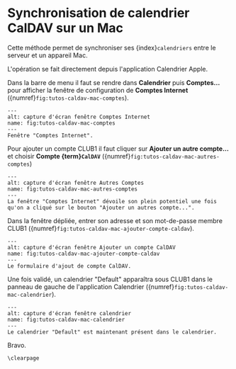 Synchronisation de calendrier CalDAV sur un Mac
===============================================

Cette méthode permet de synchroniser ses {index}`calendriers` entre le serveur et un appareil Mac.

L'opération se fait directement depuis l'application Calendrier Apple.

Dans la barre de menu il faut se rendre dans **Calendrier**
puis **Comptes...** pour afficher la fenêtre de configuration de **Comptes Internet**
({numref}`fig:tutos-caldav-mac-comptes`).

```{figure} caldav-mac/0.png
---
alt: capture d'écran fenêtre Comptes Internet
name: fig:tutos-caldav-mac-comptes
---
Fenêtre "Comptes Internet".
```

Pour ajouter un compte CLUB1 il faut cliquer sur **Ajouter un autre compte...**
et choisir **Compte {term}`CalDAV`** ({numref}`fig:tutos-caldav-mac-autres-comptes`)

```{figure} caldav-mac/2.png
---
alt: capture d'écran fenêtre Autres Comptes
name: fig:tutos-caldav-mac-autres-comptes
---
La fenêtre "Comptes Internet" dévoile son plein potentiel une fois qu'on a cliqué sur le bouton "Ajouter un autres compte...".
```


Dans la fenêtre dépliée, entrer son adresse et son mot-de-passe membre CLUB1
({numref}`fig:tutos-caldav-mac-ajouter-compte-caldav`).

```{figure} caldav-mac/3.png
---
alt: capture d'écran fenêtre Ajouter un compte CalDAV
name: fig:tutos-caldav-mac-ajouter-compte-caldav
---
Le formulaire d'ajout de compte CalDAV.
```


Une fois validé, un calendrier "Default" apparaîtra sous CLUB1 dans le panneau de gauche de l'application Calendrier
({numref}`fig:tutos-caldav-mac-calendrier`).

```{figure} caldav-mac/5.png
---
alt: capture d'écran fenêtre calendrier
name: fig:tutos-caldav-mac-calendrier
---
Le calendrier "Default" est maintenant présent dans le calendrier.
```

Bravo.

```{raw} latex
\clearpage
```
